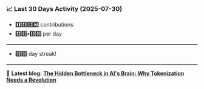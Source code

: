 <!--START_STATS-->
### 📈 Last 30 Days Activity (2025-07-30)  
- **1️⃣4️⃣9️⃣7️⃣** contributions  
- **4️⃣9️⃣•9️⃣0️⃣** per day
---
- **6️⃣0️⃣** day streak!
---
📝 **Latest blog:** [**The Hidden Bottleneck in AI's Brain: Why Tokenization Needs a Revolution**](https://andriak.com/blog/tokenization-revolution)
<!--END_STATS-->
